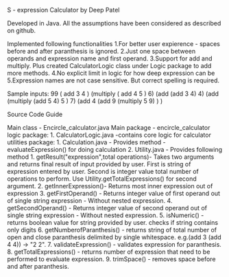 S - expression Calculator  by Deep Patel 

Developed in Java.
All the assumptions have been considered as described on github. 

Implemented following functionalities
1.For better user expierence - spaces before and after paranthesis is ignored.
2.Just one space between operands and expression name and first operand.
3.Support for add and multiply. Plus created CalculatorLogic class under Logic package to add more methods.
4.No explicit limit in logic for how deep expression can be
5.Expression names are not case sensitive. But correct spelling is required.


Sample inputs:
99
(	add 3 4	)
(multiply ( add 4 5	) 6)
(add (add 3 4) 4)
(add (multiply (add 5 4) 5 ) 7)
(add 4 (add 9 (multiply 5 9)	) )
        


Source Code Guide

Main class - Encircle_calculator.java
Main package - encircle_calculator
logic package:
	1. CalculatorLogic.java -contains core logic for calculator
utilities package:
	1. Calculation.java - Provides method - evaluateExpression() for doing calculation
	2. Utility.java - Provides following method
			1. getResult("expression",total operations)- Takes two arguments and returns final result of input provided by user. First is string of expression entered by user. Second is integer value total number of operations to perform. Use Utility.getTotalExpressions() for second argument.
			2. getInnerExpression()- Returns most inner expression out of expression
			3. getFirstOperand() - Returns integer value of first operand out of single string expression - Without nested expression.
			4. getSecondOperand() - Returns integer value of second operand out of single string expression - Without nested expression.
			5. isNumeric() - returns boolean value for string provided by user. checks if string contains only digits
			6. getNumberofParanthesis() - returns string of total number of open and close paranthesis delimited by single whitespace. e.g.(add 3 (add 4 4)) -> "2 2".
			7. validateExpression() - validates expression for paranthesis.
			8. getTotalExpressions() - returns number of expression that need to be performed to evaluate expression.
			9. trimSpace() - removes space before and after paranthesis.

